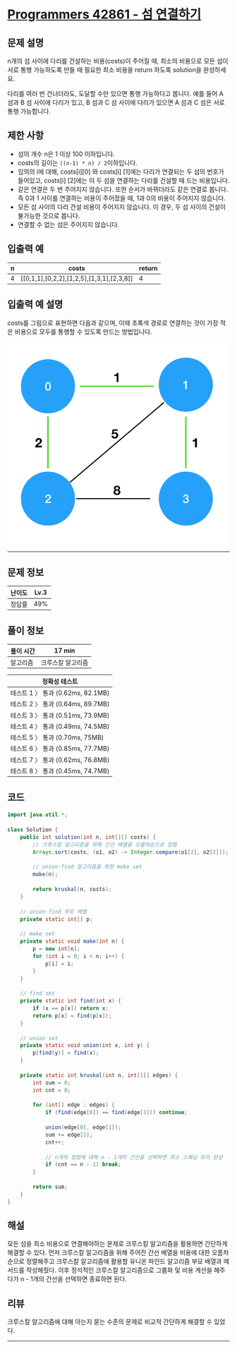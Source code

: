 # [Programmers 42861 - 섬 연결하기](https://school.programmers.co.kr/learn/courses/30/lessons/42861)

## 문제 설명

n개의 섬 사이에 다리를 건설하는 비용(costs)이 주어질 때, 최소의 비용으로 모든 섬이 서로 통행 가능하도록 만들 때 필요한 최소 비용을 return 하도록 solution을 완성하세요.

다리를 여러 번 건너더라도, 도달할 수만 있으면 통행 가능하다고 봅니다. 예를 들어 A 섬과 B 섬 사이에 다리가 있고, B 섬과 C 섬 사이에 다리가 있으면 A 섬과 C 섬은 서로 통행 가능합니다.

## 제한 사항

- 섬의 개수 n은 1 이상 100 이하입니다.
- costs의 길이는 `((n-1) * n) / 2`이하입니다.
- 임의의 i에 대해, costs[i][0] 와 costs[i] [1]에는 다리가 연결되는 두 섬의 번호가 들어있고, costs[i] [2]에는 이 두 섬을 연결하는 다리를 건설할 때 드는 비용입니다.
- 같은 연결은 두 번 주어지지 않습니다. 또한 순서가 바뀌더라도 같은 연결로 봅니다. 즉 0과 1 사이를 연결하는 비용이 주어졌을 때, 1과 0의 비용이 주어지지 않습니다.
- 모든 섬 사이의 다리 건설 비용이 주어지지 않습니다. 이 경우, 두 섬 사이의 건설이 불가능한 것으로 봅니다.
- 연결할 수 없는 섬은 주어지지 않습니다.

## 입출력 예

| n   | costs                                     | return |
| --- | ----------------------------------------- | ------ |
| 4   | [[0,1,1],[0,2,2],[1,2,5],[1,3,1],[2,3,8]] | 4      |

## 입출력 예 설명

costs를 그림으로 표현하면 다음과 같으며, 이때 초록색 경로로 연결하는 것이 가장 적은 비용으로 모두를 통행할 수 있도록 만드는 방법입니다.

![](./assets/photo1.png)

---

## 문제 정보

| 난이도 | Lv.3 |
| ------ | ---- |
| 정답률 | 49%  |

## 풀이 정보

| 풀이 시간 | 17 min            |
| --------- | ----------------- |
| 알고리즘  | 크루스칼 알고리즘 |

| 정확성 테스트                     |
| --------------------------------- |
| 테스트 1 〉 통과 (0.62ms, 82.1MB) |
| 테스트 2 〉 통과 (0.64ms, 89.7MB) |
| 테스트 3 〉 통과 (0.51ms, 73.9MB) |
| 테스트 4 〉 통과 (0.49ms, 74.5MB) |
| 테스트 5 〉 통과 (0.70ms, 75MB)   |
| 테스트 6 〉 통과 (0.85ms, 77.7MB) |
| 테스트 7 〉 통과 (0.62ms, 76.8MB) |
| 테스트 8 〉 통과 (0.45ms, 74.7MB) |

## 코드

```java
import java.util.*;

class Solution {
    public int solution(int n, int[][] costs) {
        // 크루스칼 알고리즘을 위해 간선 배열을 오름차순으로 정렬
        Arrays.sort(costs, (o1, o2) -> Integer.compare(o1[2], o2[2]));

        // union-find 알고리즘을 위한 make set
        make(n);

        return kruskal(n, costs);
    }

    // union-find 부모 배열
    private static int[] p;

    // make set
    private static void make(int n) {
        p = new int[n];
        for (int i = 0; i < n; i++) {
            p[i] = i;
        }
    }

    // find set
    private static int find(int x) {
        if (x == p[x]) return x;
        return p[x] = find(p[x]);
    }

    // union set
    private static void union(int x, int y) {
        p[find(y)] = find(x);
    }

    private static int kruskal(int n, int[][] edges) {
        int sum = 0;
        int cnt = 0;

        for (int[] edge : edges) {
            if (find(edge[0]) == find(edge[1])) continue;

            union(edge[0], edge[1]);
            sum += edge[2];
            cnt++;

            // n개의 정점에 대해 n - 1개의 간선을 선택하면 최소 스패닝 트리 완성
            if (cnt == n - 1) break;
        }

        return sum;
    }
}
```

## 해설

모든 섬을 최소 비용으로 연결해야하는 문제로 크루스칼 알고리즘을 활용하면 간단하게 해결할 수 있다. 먼저 크루스칼 알고리즘을 위해 주어진 간선 배열을 비용에 대한 오름차순으로 정렬해주고 크루스칼 알고리즘에 활용할 유니온 파인드 알고리즘 부모 배열과 메서드를 작성해줬다. 이후 정석적인 크루스칼 알고리즘으로 그룹화 및 비용 계산을 해주다가 n - 1개의 간선을 선택하면 종료하면 된다.

## 리뷰

크루스칼 알고리즘에 대해 아는지 묻는 수준의 문제로 비교적 간단하게 해결할 수 있었다.

---
